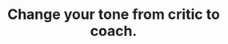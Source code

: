 ---
title: Change your tone from critic to coach.
tags: human resilience love
star: true
love: true
order: 1
---